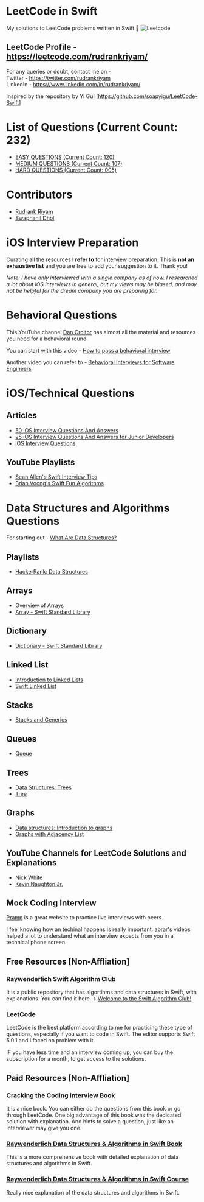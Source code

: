 # LeetCode in Swift
My solutions to LeetCode problems written in Swift :grimacing:
![Leetcode](./LeetCode-in-Swift.jpg?style=centerme)

## LeetCode Profile - https://leetcode.com/rudrankriyam/
For any queries or doubt, contact me on -  
Twitter - https://twitter.com/rudrankriyam  
LinkedIn - https://www.linkedin.com/in/rudrankriyam/  

Inspired by the repository by Yi Gu! [https://github.com/soapyigu/LeetCode-Swift]

# List of Questions (Current Count: 232)
* [EASY QUESTIONS (Current Count: 120)](https://github.com/rudrankriyam/LeetCode-in-Swift/tree/master/EASY/README.md)
* [MEDIUM QUESTIONS (Current Count: 107)](https://github.com/rudrankriyam/LeetCode-in-Swift/tree/master/MEDIUM/README.md)
* [HARD QUESTIONS (Current Count: 005)](https://github.com/rudrankriyam/LeetCode-in-Swift/tree/master/HARD/README.md)

# Contributors
* [Rudrank Riyam](https://twitter.com/rudrankriyam)
* [Swapnanil Dhol](https://twitter.com/SwapnanilDhol)

# iOS Interview Preparation
Curating all the resources **I refer to** for interview preparation. This is **not an exhaustive list** and you are free to add your suggestion to it. Thank you!

*Note: I have only interviewed with a single company as of now. I researched a lot about iOS interviews in general, but my views may be biased, and may not be helpful for the dream company you are preparing for.*

# Behavioral Questions
This YouTube channel [Dan Croitor](https://www.youtube.com/channel/UCw0uQHve23oMWgQcTTpgQsQ/videos) has almost all the material and resources you need for a behavioral round.

You can start with this video - [How to pass a behavioral interview
](https://www.youtube.com/watch?v=9JhWHRJ3tTE)

Another video you can refer to - [Behavioral Interviews for Software Engineers](https://youtu.be/zIJ1qRCPHUw)

# iOS/Technical Questions

## Articles
- [50 iOS Interview Questions And Answers](https://link.medium.com/mJGDUMVDZ2)
- [25 iOS Interview Questions And Answers for Junior Developers](https://link.medium.com/COC901ik35)
- [iOS Interview Questions](https://www.raywenderlich.com/2616-ios-interview-questions)

## YouTube Playlists
- [Sean Allen's Swift Interview Tips](https://www.youtube.com/playlist?list=PL8seg1JPkqgF5wazzCKSq3EEfqt3t8mvA)
- [Brian Voong's Swift Fun Algorithms](https://www.youtube.com/playlist?list=PL0dzCUj1L5JFJlR7dpBfBtEJB84pCZJ3R)

# Data Structures and Algorithms Questions
For starting out - [What Are Data Structures?](https://youtu.be/bum_19loj9A)

## Playlists
- [HackerRank: Data Structures](https://www.youtube.com/playlist?list=PLQbxgIKVVeTMvk1d2IOeRjQScla9Bs0hn)

## Arrays
- [Overview of Arrays](https://www.youtube.com/watch?v=pmN9ExDf3yQ)
- [Array - Swift Standard Library](https://developer.apple.com/documentation/swift/array)

## Dictionary
- [Dictionary - Swift Standard Library](https://developer.apple.com/documentation/swift/dictionary)

## Linked List
- [Introduction to Linked Lists](https://www.youtube.com/watch?v=WwfhLC16bis)
- [Swift Linked List](https://github.com/raywenderlich/swift-algorithm-club/tree/master/Linked%20List)

## Stacks
- [Stacks and Generics](https://www.youtube.com/watch?v=RTpUKu9Ph_M)

## Queues
- [Queue](https://www.raywenderlich.com/848-swift-algorithm-club-swift-queue-data-structure)

## Trees
- [Data Structures: Trees](https://youtu.be/oSWTXtMglKE)
- [Tree](https://www.raywenderlich.com/1053-swift-algorithm-club-swift-tree-data-structure)

## Graphs
- [Data structures: Introduction to graphs](https://youtu.be/gXgEDyodOJU)
- [Graphs with Adjacency List](https://www.raywenderlich.com/773-swift-algorithm-club-graphs-with-adjacency-list)

## YouTube Channels for LeetCode Solutions and Explanations
- [Nick White](https://www.youtube.com/channel/UC1fLEeYICmo3O9cUsqIi7HA/featured)
- [Kevin Naughton Jr.](https://www.youtube.com/channel/UCKvwPt6BifPP54yzH99ff1g)

## Mock Coding Interview
[Pramp](https://www.pramp.com) is a great website to practice live interviews with peers.

I feel knowing how an techinal happens is really important. [abrar's](https://www.youtube.com/channel/UCAjsH3UCJrd-xAfUBsB-dOg/videos?view=0&sort=p&shelf_id=2) videos helped a lot to understand what an interview expects from you in a technical phone screen.

## Free Resources  [Non-Affliation]

### Raywenderlich Swift Algorithm Club
It is a public repository that has algortihms and data structures in Swift, with explanations. You can find it here -> [Welcome to the Swift Algorithm Club!](https://github.com/raywenderlich/swift-algorithm-club)

### LeetCode
LeetCode is the best platform according to me for practicing these type of questions, especially if you want to code in Swift. The editor supports Swift 5.0.1 and I faced no problem with it.

IF you have less time and an interview coming up, you can buy the subscription for a month, to get access to the solutions.

## Paid Resources [Non-Affliation]

### [Cracking the Coding Interview Book](http://www.crackingthecodinginterview.com)
It is a nice book. You can either do the questions from this book or go through LeetCode. One big advantage of this book was the dedicated solution with explanation. And hints to solve a question, just like an interviewer may give you one.

### [Raywenderlich Data Structures & Algorithms in Swift Book](https://store.raywenderlich.com/products/data-structures-and-algorithms-in-swift)
This is a more comprehensive book with detailed explanation of data structures and algorithms in Swift.

### [Raywenderlich Data Structures & Algorithms in Swift Course](https://www.raywenderlich.com/977854-data-structures-algorithms-in-swift)
Really nice explanation of the data structures and algorithms in Swift.
